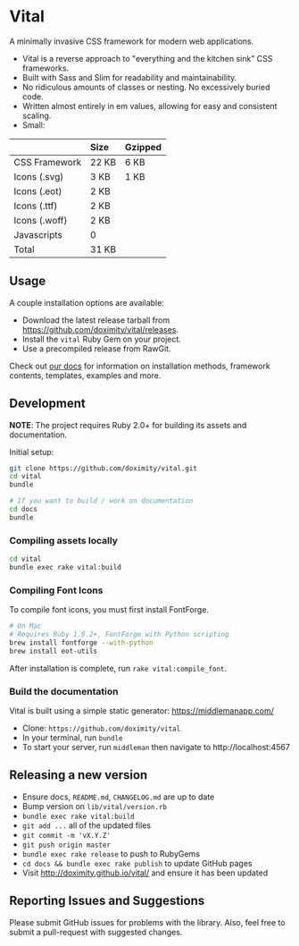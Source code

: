 # Vital

A minimally invasive CSS framework for modern web applications.

- Vital is a reverse approach to "everything and the kitchen sink" CSS frameworks.
- Built with Sass and Slim for readability and maintainability.
- No ridiculous amounts of classes or nesting. No excessively buried code.
- Written almost entirely in em values, allowing for easy and consistent scaling.
- Small:

|                | Size  | Gzipped |
|:---------------|:------|:--------|
| CSS Framework  | 22 KB | 6 KB    |
| Icons (.svg)   | 3 KB  | 1 KB    |
| Icons (.eot)   | 2 KB  |         |
| Icons (.ttf)   | 2 KB  |         |
| Icons (.woff)  | 2 KB  |         |
| Javascripts    | 0     |         |
| Total          | 31 KB |         |


## Usage

A couple installation options are available:

- Download the latest release tarball from https://github.com/doximity/vital/releases.
- Install the `vital` Ruby Gem on your project.
- Use a precompiled release from RawGit.

Check out [our docs](http://doximity.github.io/vital/get-started/) for information on installation methods, framework contents, templates, examples and more.

## Development

**NOTE**: The project requires Ruby 2.0+ for building its assets and documentation.

Initial setup:

```sh
git clone https://github.com/doximity/vital.git
cd vital
bundle

# If you want to build / work on documentation
cd docs
bundle
```

### Compiling assets locally

```sh
cd vital
bundle exec rake vital:build
```

### Compiling Font Icons

To compile font icons, you must first install FontForge.

```bash
# On Mac
# Requires Ruby 1.9.2+, FontForge with Python scripting
brew install fontforge --with-python
brew install eot-utils
```

After installation is complete, run `rake vital:compile_font`.

### Build the documentation

Vital is built using a simple static generator: https://middlemanapp.com/

- Clone: `https://github.com/doximity/vital`
- In your terminal, run `bundle`
- To start your server, run `middleman` then navigate to http://localhost:4567

## Releasing a new version

- Ensure docs, `README.md`, `CHANGELOG.md` are up to date
- Bump version on `lib/vital/version.rb`
- `bundle exec rake vital:build`
- `git add ...` all of the updated files
- `git commit -m 'vX.Y.Z'`
- `git push origin master`
- `bundle exec rake release` to push to RubyGems
- `cd docs && bundle exec rake publish` to update GitHub pages
- Visit http://doximity.github.io/vital/ and ensure it has been updated

## Reporting Issues and Suggestions

Please submit GitHub issues for problems with the library. Also, feel free to submit a pull-request with suggested changes.
